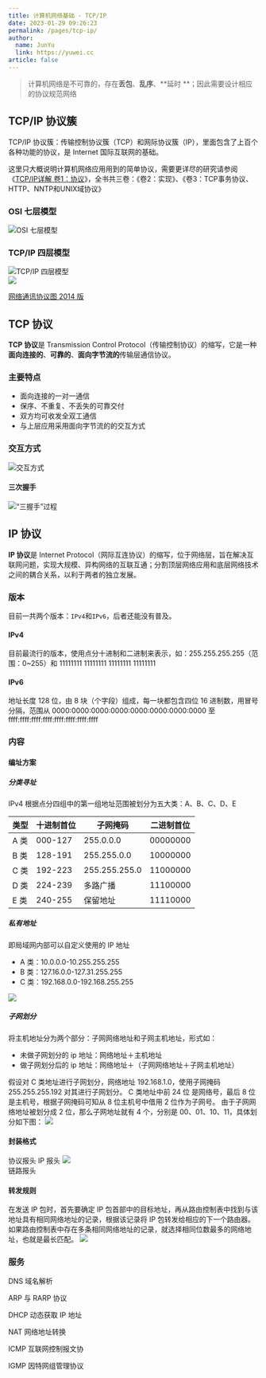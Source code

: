 ```yaml
---
title: 计算机网络基础 - TCP/IP
date: 2023-01-29 09:26:23
permalink: /pages/tcp-ip/
author: 
  name: JunYu
  link: https://yuwei.cc
article: false
---
```

> 计算机网络是不可靠的，存在**丢包**、**乱序**、**延时 **；因此需要设计相应的协议规范网络

## TCP/IP 协议簇
TCP/IP 协议簇：传输控制协议簇（TCP）和网际协议簇（IP），里面包含了上百个各种功能的协议，是 Internet 国际互联网的基础。

这里只大概说明计算机网络应用用到的简单协议，需要更详尽的研究请参阅《[TCP/IP详解 卷1：协议](http://www.52im.net/topic-tcpipvol1.html)》，全书共三卷：《卷2：实现》、《卷3：TCP事务协议、HTTP、NNTP和UNIX域协议》
### OSI 七层模型
![OSI 七层模型](https://f.pz.al/pzal/2023/01/29/5b1cb29ef51bc.png "OSI 七层模型")
### TCP/IP 四层模型
![TCP/IP 四层模型](https://f.pz.al/pzal/2023/01/29/ecb9e82772c59.jpg "TCP/IP 四层模型")  
![](https://f.pz.al/pzal/2023/01/29/4223f6778b363.jpg)

[网络通讯协议图 2014 版](https://pic.yuwei.cc/colasoft-network-protocol-map-2014.pdf)
## TCP 协议
**TCP 协议**是 Transmission Control Protocol（传输控制协议）的缩写，它是一种**面向连接的**、**可靠的**、**面向字节流的**传输层通信协议。
### 主要特点

- 面向连接的一对一通信
- 保序、不重复、不丢失的可靠交付
- 双方均可收发全双工通信
- 与上层应用采用面向字节流的的交互方式

### 交互方式
![交互方式](https://f.pz.al/pzal/2023/01/29/8e26c9b049ee8.jpg "交互方式")
#### 三次握手
![“三握手”过程](https://f.pz.al/pzal/2023/01/29/2fc782ad29c03.jpg "“三握手”过程")
## IP 协议
**IP 协议**是 Internet Protocol（网际互连协议）的缩写，位于网络层，旨在解决互联网问题，实现大规模、异构网络的互联互通；分割顶层网络应用和底层网络技术之间的耦合关系，以利于两者的独立发展。
### 版本
目前一共两个版本：`IPv4`和`IPv6`，后者还能没有普及。
#### IPv4
目前最流行的版本，使用点分十进制和二进制来表示，如：255.255.255.255（范围：0~255）和 11111111 11111111 11111111 11111111
#### IPv6
地址长度 128 位，由 8 块（个字段）组成，每一块都包含四位 16 进制数，用冒号分隔，范围从 0000:0000:0000:0000:0000:0000:0000:0000 至 ffff:ffff:ffff:ffff:ffff:ffff:ffff:ffff
### 内容
#### 编址方案
##### 分类寻址
IPv4 根据点分四组中的第一组地址范围被划分为五大类：A、B、C、D、E

| 类型 | 十进制首位 | 子网掩码 | 二进制首位 |
| --- | --- | --- | --- |
| A 类 | 000-127 | 255.0.0.0 | 00000000 |
| B 类 | 128-191 | 255.255.0.0 | 10000000 |
| C 类 | 192-223 | 255.255.255.0 | 11000000 |
| D 类 | 224-239 | 多路广播 | 11100000 |
| E 类 | 240-255 | 保留地址 | 11110000 |

##### 私有地址
即局域网内部可以自定义使用的 IP 地址

- A 类：10.0.0.0-10.255.255.255
- B 类：127.16.0.0-127.31.255.255
- C 类：192.168.0.0-192.168.255.255

![](https://f.pz.al/pzal/2023/01/29/002e00b32c7c0.jpg)
##### 子网划分
将主机地址分为两个部分：子网网络地址和子网主机地址，形式如：

- 未做子网划分的 ip 地址：网络地址＋主机地址
- 做子网划分后的 ip 地址：网络地址＋（子网网络地址＋子网主机地址）

假设对 C 类地址进行子网划分，网络地址 192.168.1.0，使用子网掩码 255.255.255.192 对其进行子网划分。
C 类地址中前 24 位 是网络号，最后 8 位是主机号，根据子网掩码可知从 8 位主机号中借用 2 位作为子网号。
由于子网网络地址被划分成 2 位，那么子网地址就有 4 个，分别是 00、01、10、11，具体划分如下图：
![](https://f.pz.al/pzal/2023/01/29/11b0c5e8b1ea9.jpg)
#### 封装格式
协议报头
IP 报头
![](https://f.pz.al/pzal/2023/01/29/3ec097a71fe6e.jpg)  
链路报头
#### 转发规则
在发送 IP 包时，首先要确定 IP 包首部中的目标地址，再从路由控制表中找到与该地址具有相同网络地址的记录，根据该记录将 IP 包转发给相应的下一个路由器。如果路由控制表中存在多条相同网络地址的记录，就选择相同位数最多的网络地址，也就是最长匹配。
![](https://f.pz.al/pzal/2023/01/29/85e13b1d48d9f.jpg)
### 服务
DNS 域名解析

ARP 与 RARP 协议

DHCP 动态获取 IP 地址

NAT 网络地址转换

ICMP 互联网控制报文协

IGMP 因特网组管理协议